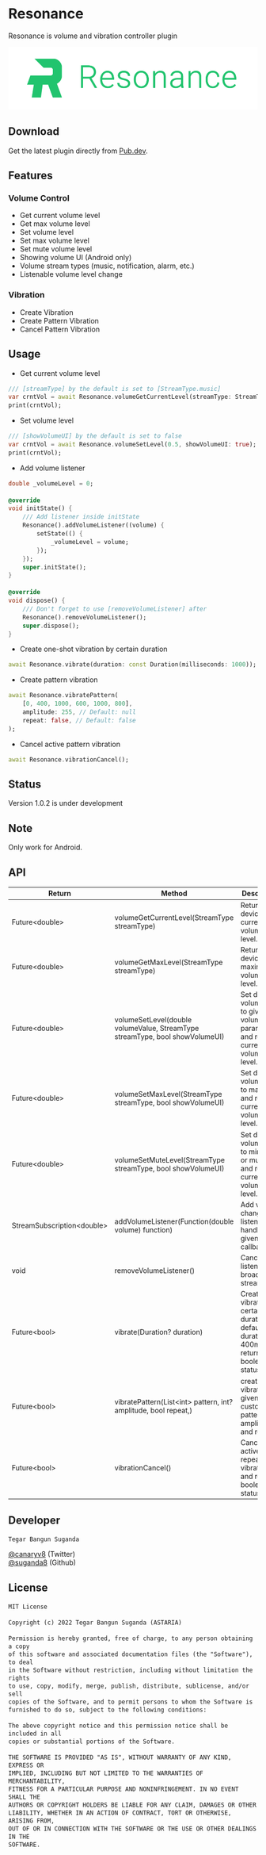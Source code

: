# Resonance

Resonance is volume and vibration controller plugin

![](static/resonance.png)

## Download

Get the latest plugin directly from [Pub.dev][1].

## Features

### Volume Control
- Get current volume level
- Get max volume level
- Set volume level
- Set max volume level
- Set mute volume level
- Showing volume UI (Android only)
- Volume stream types (music, notification, alarm, etc.)
- Listenable volume level change

### Vibration
- Create Vibration
- Create Pattern Vibration
- Cancel Pattern Vibration

## Usage

- Get current volume level

```dart
/// [streamType] by the default is set to [StreamType.music]
var crntVol = await Resonance.volumeGetCurrentLevel(streamType: StreamType.alarm);
print(crntVol);
```

- Set volume level

```dart
/// [showVolumeUI] by the default is set to false
var crntVol = await Resonance.volumeSetLevel(0.5, showVolumeUI: true);
print(crntVol);
```

- Add volume listener

```dart
double _volumeLevel = 0;

@override
void initState() {
    /// Add listener inside initState
    Resonance().addVolumeListener((volume) {
        setState(() {
            _volumeLevel = volume;
        });
    });
    super.initState();
}

@override
void dispose() {
    /// Don't forget to use [removeVolumeListener] after
    Resonance().removeVolumeListener();
    super.dispose();
}
```

- Create one-shot vibration by certain duration

```dart
await Resonance.vibrate(duration: const Duration(milliseconds: 1000));
```

- Create pattern vibration 

```dart
await Resonance.vibratePattern(
    [0, 400, 1000, 600, 1000, 800],
    amplitude: 255, // Default: null
    repeat: false, // Default: false
);
```

- Cancel active pattern vibration

```dart
await Resonance.vibrationCancel();
```

## Status

Version 1.0.2 is under development

## Note

Only work for Android.

## API

Return | Method | Description
--------------- | --- | ---
Future\<double> | volumeGetCurrentLevel(StreamType streamType) | Returns device's current volume level.
Future\<double> | volumeGetMaxLevel(StreamType streamType) | Returns device's maximum volume level.
Future\<double> | volumeSetLevel(double volumeValue, StreamType streamType, bool showVolumeUI) | Set device's volume level to given volumeValue parameter and returns current volume level.
Future\<double> | volumeSetMaxLevel(StreamType streamType, bool showVolumeUI) | Set device's volume level to maximum and returns current volume level.
Future\<double> | volumeSetMuteLevel(StreamType streamType, bool showVolumeUI) | Set device's volume level to minimum or muted and returns current volume level.
StreamSubscription\<double> | addVolumeListener(Function(double volume) function) | Add volume change listener to handle given callback.
void | removeVolumeListener() | Cancel listener from broadcast stream
Future\<bool> | vibrate(Duration? duration) | Create vibration by certain duration, default duration is 400ms and returns boolean status.
Future\<bool> | vibratePattern(List\<int> pattern, int? amplitude, bool repeat,) | create vibration by given custom pattern, amplitude, and repeat.
Future\<bool> | vibrationCancel() | Cancel any active repeated vibration and returns boolean status.

## Developer

```
Tegar Bangun Suganda
```

[@canaryv8][2] (Twitter)\
[@suganda8][3] (Github)

## License

```
MIT License

Copyright (c) 2022 Tegar Bangun Suganda (ASTARIA)

Permission is hereby granted, free of charge, to any person obtaining a copy
of this software and associated documentation files (the "Software"), to deal
in the Software without restriction, including without limitation the rights
to use, copy, modify, merge, publish, distribute, sublicense, and/or sell
copies of the Software, and to permit persons to whom the Software is
furnished to do so, subject to the following conditions:

The above copyright notice and this permission notice shall be included in all
copies or substantial portions of the Software.

THE SOFTWARE IS PROVIDED "AS IS", WITHOUT WARRANTY OF ANY KIND, EXPRESS OR
IMPLIED, INCLUDING BUT NOT LIMITED TO THE WARRANTIES OF MERCHANTABILITY,
FITNESS FOR A PARTICULAR PURPOSE AND NONINFRINGEMENT. IN NO EVENT SHALL THE
AUTHORS OR COPYRIGHT HOLDERS BE LIABLE FOR ANY CLAIM, DAMAGES OR OTHER
LIABILITY, WHETHER IN AN ACTION OF CONTRACT, TORT OR OTHERWISE, ARISING FROM,
OUT OF OR IN CONNECTION WITH THE SOFTWARE OR THE USE OR OTHER DEALINGS IN THE
SOFTWARE.
```

[1]: https://pub.dev/packages/resonance
[2]: https://twitter.com/canaryv8
[3]: https://github.com/suganda8